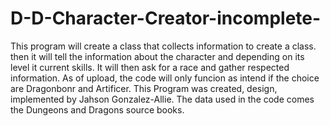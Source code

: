 # D-D-Character-Creator-incomplete-
This program will create a class that collects information to create a class. then it will tell the information about the character and depending on its level it current skills. It will then ask for a race and gather respected information. As of upload, the code will only funcion as intend if the choice are Dragonbonr and Artificer. 
This Program was created, design, implemented by Jahson Gonzalez-Allie. The data used in the code comes the Dungeons and Dragons source books. 
